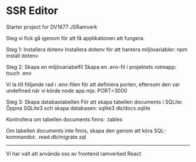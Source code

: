 # SSR Editor

Starter project for DV1677 JSRamverk

Steg vi fick gå igenom för att få applikationen att fungera.

Steg 1: Installera dotenv
Installera dotenv för att hantera miljövariabler:
    npm install dotenv

Steg 2: Skapa en miljövariabelfil
Skapa en .env-fil i projektets rotmapp:
    touch .env

Vi la till följande rad i .env-filen för att definiera porten, 
eftersom den var undefined när vi körde node app.mjs:
    PORT=3000

Steg 3: Skapa databastabellen
För att skapa tabellen documents i SQLite:
Öppna SQLite3 och skapa databasen:
    sqlite3 db/docs.sqlite

Kontrollera om tabellen documents finns:
    .tables

Om tabellen documents inte finns, skapa den genom att köra SQL-kommandot:
    .read db/migrate.sql

---------------------------------
Vi har valt att använda oss av frontend ramverked React